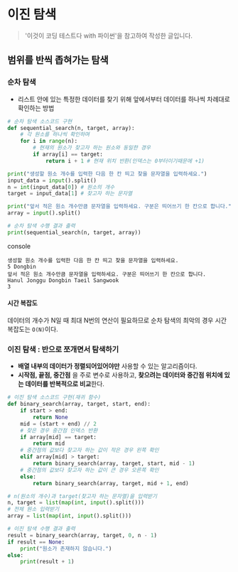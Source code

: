 # 이진 탐색
> '이것이 코딩 테스트다 with 파이썬'을 참고하여 작성한 글입니다.

## 범위를 반씩 좁혀가는 탐색
### 순차 탐색
- 리스트 안에 있는 특정한 데이터를 찾기 위해 앞에서부터 데이터를 하나씩 차례대로 확인하는 방법

````python
# 순차 탐색 소스코드 구현
def sequential_search(n, target, array):
    # 각 원소를 하나씩 확인하며
    for i in range(n):
        # 현재의 원소가 찾고자 하는 원소와 동일한 경우
        if array[i] == target:
            return i + 1 # 현재 위치 반환(인덱스는 0부터이기때문에 +1)

print("생성할 원소 개수를 입력한 다음 한 칸 띄고 찾을 문자열을 입력하세요.")
input_data = input().split()
n = int(input_data[0]) # 원소의 개수
target = input_data[1] # 찾고자 하는 문자열

print("앞서 적은 원소 개수만큼 문자열을 입력하세요. 구분은 띄어쓰기 한 칸으로 합니다.")
array = input().split()

# 순차 탐색 수행 결과 출력
print(sequential_search(n, target, array))
````
console
````
생성할 원소 개수를 입력한 다음 한 칸 띄고 찾을 문자열을 입력하세요.
5 Dongbin
앞서 적은 원소 개수만큼 문자열을 입력하세요. 구분은 띄어쓰기 한 칸으로 합니다.
Hanul Jonggu Dongbin Taeil Sangwook
3
````

#### 시간 복잡도
데이터의 개수가 N일 때 최대 N번의 연산이 필요하므로 순차 탐색의 최악의 경우 시간 복잡도는 `O(N)`이다.

### 이진 탐색 : 반으로 쪼개면서 탐색하기
- **배열 내부의 데이터가 정렬되어있어야만** 사용할 수 있는 알고리즘이다.
- **시작점, 끝점, 중간점** 을 주로 변수로 사용하고, **찾으려는 데이터와 중간점 위치에 있는 데이터를 반복적으로 비교**한다.

````python
# 이진 탐색 소스코드 구현(재귀 함수)
def binary_search(array, target, start, end):
    if start > end:
        return None
    mid = (start + end) // 2
    # 찾은 경우 중간점 인덱스 반환
    if array[mid] == target:
        return mid
    # 중간점의 값보다 찾고자 하는 값이 작은 경우 왼쪽 확인
    elif array[mid] > target:
        return binary_search(array, target, start, mid - 1)
    # 중간점의 값보다 찾고자 하는 값이 큰 경우 오른쪽 확인
    else:
        return binary_search(array, target, mid + 1, end)

# n(원소의 개수)과 target(찾고자 하는 문자열)을 입력받기
n, target = list(map(int, input().split()))
# 전체 원소 입력받기
array = list(map(int, input().split()))

# 이진 탐색 수행 결과 출력
result = binary_search(array, target, 0, n - 1)
if result == None:
    print("원소가 존재하지 않습니다.")
else:
    print(result + 1)
````